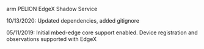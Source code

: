 arm PELION EdgeX Shadow Service 

10/13/2020: Updated dependencies, added gitignore

05/11/2019: Initial mbed-edge core support enabled. Device registration and observations supported with EdgeX
